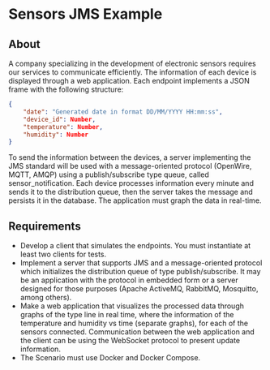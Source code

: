 # Sensors JMS Example

## About

A company specializing in the development of electronic sensors requires our services to communicate efficiently.
The information of each device is displayed through a web application. Each endpoint implements a JSON frame with
the following structure:

```json 
{
    "date": "Generated date in format DD/MM/YYYY HH:mm:ss",
    "device_id": Number,
    "temperature": Number,
    "humidity": Number
}
```

To send the information between the devices, a server implementing the JMS standard will be used with a message-oriented
protocol (OpenWire, MQTT, AMQP) using a publish/subscribe type queue, called  sensor_notification. Each device processes
information every minute and sends it to the distribution queue, then the server takes the message and persists it in
the database. The application must graph the data in real-time.

## Requirements 
- Develop a client that simulates the endpoints. You must instantiate at least two clients for tests.
- Implement a server that supports JMS and a message-oriented protocol which initializes the distribution queue of type publish/subscribe. 
  It may be an application with the protocol in embedded form or a server designed for those
  purposes (Apache ActiveMQ, RabbitMQ, Mosquitto, among others).
- Make a web application that visualizes the processed data through graphs
  of the type line in real time, where the information of the temperature and
  humidity vs time (separate graphs), for each of the sensors
  connected. Communication between the web application and the client can be using
  the WebSocket protocol to present update information.
- The Scenario must use Docker and Docker Compose.